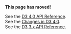 **This page has moved!**

See the [D3 4.0 API Reference](https://github.com/d3/d3/blob/master/API.md#time-intervals-d3-time).
<br>See the [Changes in D3 4.0](https://github.com/d3/d3/blob/master/CHANGES.md#time-intervals-d3-time).
<br>See the [D3 3.x API Reference](https://github.com/d3/d3-3.x-api-reference/blob/master/Time-Intervals.md).
